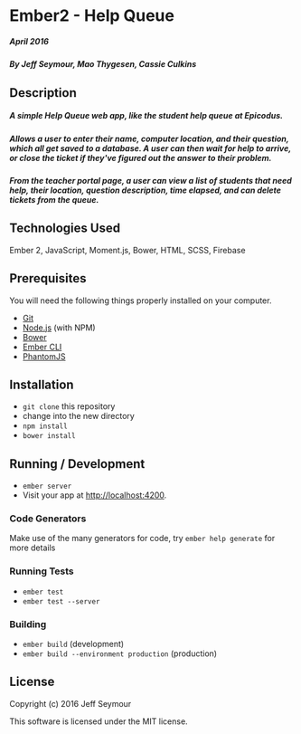 # Ember2 - Help Queue
##### April 2016
##### By Jeff Seymour, Mao Thygesen, Cassie Culkins

## Description
##### A simple Help Queue web app, like the student help queue at Epicodus.  
##### Allows a user to enter their name, computer location, and their question, which all get saved to a database. A user can then wait for help to arrive, or close the ticket if they've figured out the answer to their problem.   
##### From the teacher portal page, a user can view a list of students that need help, their location, question description, time elapsed, and can delete tickets from the queue.

## Technologies Used
Ember 2, JavaScript, Moment.js, Bower, HTML, SCSS, Firebase

## Prerequisites

You will need the following things properly installed on your computer.

* [Git](http://git-scm.com/)
* [Node.js](http://nodejs.org/) (with NPM)
* [Bower](http://bower.io/)
* [Ember CLI](http://www.ember-cli.com/)
* [PhantomJS](http://phantomjs.org/)

## Installation

* `git clone` this repository
* change into the new directory
* `npm install`
* `bower install`

## Running / Development

* `ember server`
* Visit your app at [http://localhost:4200](http://localhost:4200).

### Code Generators

Make use of the many generators for code, try `ember help generate` for more details

### Running Tests

* `ember test`
* `ember test --server`

### Building

* `ember build` (development)
* `ember build --environment production` (production)

## License
Copyright (c) 2016 Jeff Seymour

This software is licensed under the MIT license.
